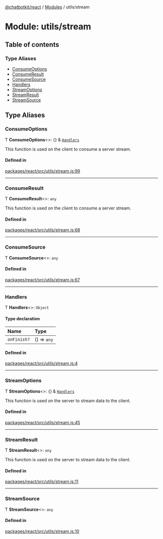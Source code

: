 [@chatbotkit/react](../README.md) / [Modules](../modules.md) / utils/stream

# Module: utils/stream

## Table of contents

### Type Aliases

- [ConsumeOptions](utils_stream.md#consumeoptions)
- [ConsumeResult](utils_stream.md#consumeresult)
- [ConsumeSource](utils_stream.md#consumesource)
- [Handlers](utils_stream.md#handlers)
- [StreamOptions](utils_stream.md#streamoptions)
- [StreamResult](utils_stream.md#streamresult)
- [StreamSource](utils_stream.md#streamsource)

## Type Aliases

### ConsumeOptions

Ƭ **ConsumeOptions**\<\>: {} & [`Handlers`](utils_stream.md#handlers)

This function is used on the client to consume a server stream.

#### Defined in

[packages/react/src/utils/stream.js:99](https://github.com/chatbotkit/node-sdk/blob/main/packages/react/src/utils/stream.js#L99)

___

### ConsumeResult

Ƭ **ConsumeResult**\<\>: `any`

This function is used on the client to consume a server stream.

#### Defined in

[packages/react/src/utils/stream.js:68](https://github.com/chatbotkit/node-sdk/blob/main/packages/react/src/utils/stream.js#L68)

___

### ConsumeSource

Ƭ **ConsumeSource**\<\>: `any`

#### Defined in

[packages/react/src/utils/stream.js:67](https://github.com/chatbotkit/node-sdk/blob/main/packages/react/src/utils/stream.js#L67)

___

### Handlers

Ƭ **Handlers**\<\>: `Object`

#### Type declaration

| Name | Type |
| :------ | :------ |
| `onFinish?` | () => `any` |

#### Defined in

[packages/react/src/utils/stream.js:4](https://github.com/chatbotkit/node-sdk/blob/main/packages/react/src/utils/stream.js#L4)

___

### StreamOptions

Ƭ **StreamOptions**\<\>: {} & [`Handlers`](utils_stream.md#handlers)

This function is used on the server to stream data to the client.

#### Defined in

[packages/react/src/utils/stream.js:45](https://github.com/chatbotkit/node-sdk/blob/main/packages/react/src/utils/stream.js#L45)

___

### StreamResult

Ƭ **StreamResult**\<\>: `any`

This function is used on the server to stream data to the client.

#### Defined in

[packages/react/src/utils/stream.js:11](https://github.com/chatbotkit/node-sdk/blob/main/packages/react/src/utils/stream.js#L11)

___

### StreamSource

Ƭ **StreamSource**\<\>: `any`

#### Defined in

[packages/react/src/utils/stream.js:10](https://github.com/chatbotkit/node-sdk/blob/main/packages/react/src/utils/stream.js#L10)
